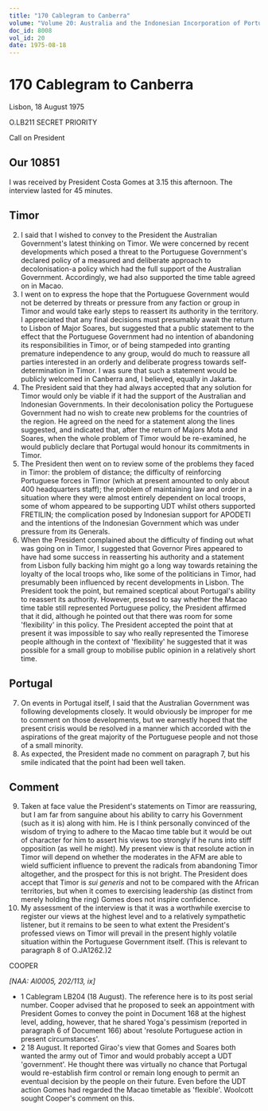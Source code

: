 ```yaml
---
title: "170 Cablegram to Canberra"
volume: "Volume 20: Australia and the Indonesian Incorporation of Portuguese Timor, 1974-1976"
doc_id: 8008
vol_id: 20
date: 1975-08-18
---
```


# 170 Cablegram to Canberra

Lisbon, 18 August 1975

O.LB211 SECRET PRIORITY

Call on President

## Our 10851

I was received by President Costa Gomes at 3.15 this afternoon. The interview lasted for 45 minutes.

## Timor

  2. I said that I wished to convey to the President the Australian Government's latest thinking on Timor. We were concerned by recent developments which posed a threat to the Portuguese Government's declared policy of a measured and deliberate approach to decolonisation-a policy which had the full support of the Australian Government. Accordingly, we had also supported the time table agreed on in Macao.
  3. I went on to express the hope that the Portuguese Government would not be deterred by threats or pressure from any faction or group in Timor and would take early steps to reassert its authority in the territory. I appreciated that any final decisions must presumably await the return to Lisbon of Major Soares, but suggested that a public statement to the effect that the Portuguese Government had no intention of abandoning its responsibilities in Timor, or of being stampeded into granting premature independence to any group, would do much to reassure all parties interested in an orderly and deliberate progress towards self-determination in Timor. I was sure that such a statement would be publicly welcomed in Canberra and, I believed, equally in Jakarta.
  4. The President said that they had always accepted that any solution for Timor would only be viable if it had the support of the Australian and Indonesian Governments. In their decolonisation policy the Portuguese Government had no wish to create new problems for the countries of the region. He agreed on the need for a statement along the lines suggested, and indicated that, after the return of Majors Mota and Soares, when the whole problem of Timor would be re-examined, he would publicly declare that Portugal would honour its commitments in Timor.
  5. The President then went on to review some of the problems they faced in Timor: the problem of distance; the difficulty of reinforcing Portuguese forces in Timor (which at present amounted to only about 400 headquarters staff); the problem of maintaining law and order in a situation where they were almost entirely dependent on local troops, some of whom appeared to be supporting UDT whilst others supported FRETILIN; the complication posed by Indonesian support for APODETI and the intentions of the Indonesian Government which was under pressure from its Generals.
  6. When the President complained about the difficulty of finding out what was going on in Timor, I suggested that Governor Pires appeared to have had some success in reasserting his authority and a statement from Lisbon fully backing him might go a long way towards retaining the loyalty of the local troops who, like some of the politicians in Timor, had presumably been influenced by recent developments in Lisbon. The President took the point, but remained sceptical about Portugal's ability to reassert its authority. However, pressed to say whether the Macao time table still represented Portuguese policy, the President affirmed that it did, although he pointed out that there was room for some 'flexibility' in this policy. The President accepted the point that at present it was impossible to say who really represented the Timorese people although in the context of 'flexibility' he suggested that it was possible for a small group to mobilise public opinion in a relatively short time. 

## Portugal

  7. On events in Portugal itself, I said that the Australian Government was following developments closely. It would obviously be improper for me to comment on those developments, but we earnestly hoped that the present crisis would be resolved in a manner which accorded with the aspirations of the great majority of the Portuguese people and not those of a small minority.
  8. As expected, the President made no comment on paragraph 7, but his smile indicated that the point had been well taken. 

## Comment

  9. Taken at face value the President's statements on Timor are reassuring, but I am far from sanguine about his ability to carry his Government (such as it is) along with him. He is I think personally convinced of the wisdom of trying to adhere to the Macao time table but it would be out of character for him to assert his views too strongly if he runs into stiff opposition (as well he might). My present view is that resolute action in Timor will depend on whether the moderates in the AFM are able to wield sufficient influence to prevent the radicals from abandoning Timor altogether, and the prospect for this is not bright. The President does accept that Timor is _sui generis_ and not to be compared with the African territories, but when it comes to exercising leadership (as distinct from merely holding the ring) Gomes does not inspire confidence.
  10. My assessment of the interview is that it was a worthwhile exercise to register our views at the highest level and to a relatively sympathetic listener, but it remains to be seen to what extent the President's professed views on Timor will prevail in the present highly volatile situation within the Portuguese Government itself. (This is relevant to paragraph 8 of O.JA1262.)2



COOPER

_[NAA: Al0005, 202/113, ix]_

  * 1 Cablegram LB204 (18 August). The reference here is to its post serial number. Cooper advised that he proposed to seek an appointment with President Gomes to convey the point in Document 168 at the highest level, adding, however, that he shared Yoga's pessimism (reported in paragraph 6 of Document 166) about 'resolute Portuguese action in present circumstances'.
  * 2 18 August. It reported Girao's view that Gomes and Soares both wanted the army out of Timor and would probably accept a UDT 'government'. He thought there was virtually no chance that Portugal would re-establish firm control or remain long enough to permit an eventual decision by the people on their future. Even before the UDT action Gomes had regarded the Macao timetable as 'flexible'. Woolcott sought Cooper's comment on this.


